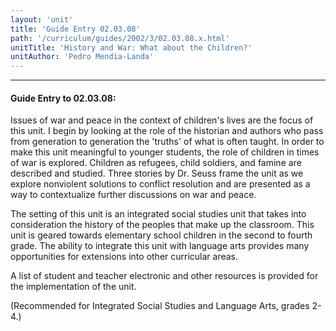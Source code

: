 ```yaml
---
layout: 'unit'
title: 'Guide Entry 02.03.08'
path: '/curriculum/guides/2002/3/02.03.08.x.html'
unitTitle: 'History and War: What about the Children?'
unitAuthor: 'Pedro Mendia-Landa'
---
```


<body>
<hr/>
 <h4>
  Guide Entry to 02.03.08:
 </h4>
 <p>
  Issues of war and peace in the context of children's lives are the focus of this unit. I begin by looking at the role of the historian and authors who pass from generation to generation the 'truths' of what is often taught. In order to make this unit meaningful to younger students, the role of children in times of war is explored. Children as refugees, child soldiers, and famine are described and studied. Three stories by Dr. Seuss frame the unit as we explore nonviolent solutions to conflict resolution and are presented as a way to contextualize further discussions on war and peace.
 </p>
<p>
  The setting of this unit is an integrated social studies unit that takes into consideration the history of the peoples that make up the classroom. This unit is geared towards elementary school children in the second to fourth grade. The ability to integrate this unit with language arts provides many opportunities for extensions into other curricular areas.
 </p>
<p>
  A list of student and teacher electronic and other resources is provided for the implementation of the unit.
 </p>
<p>
  (Recommended for Integrated Social Studies and Language Arts, grades 2-4.)
 </p>

</body>
